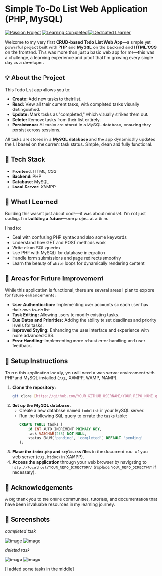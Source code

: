 # Simple To-Do List Web Application (PHP, MySQL)

[![Passion Project](https://img.shields.io/badge/Passion-Project-brightgreen.svg?style=flat-square)](https://github.com/YOUR_GITHUB_USERNAME/YOUR_REPO_NAME)
[![Learning Completed](https://img.shields.io/badge/Learning-Completed-success.svg?style=flat-square)](https://github.com/YOUR_GITHUB_USERNAME/YOUR_REPO_NAME)
[![Dedicated Learner](https://img.shields.io/badge/Dedicated-Learner-ff69b4.svg?style=flat-square)](https://github.com/YOUR_GITHUB_USERNAME/YOUR_REPO_NAME)

Welcome to my very first **CRUD-based Todo List Web App**—a simple yet powerful project built with **PHP** and **MySQL** on the backend and **HTML/CSS** on the frontend. This was more than just a basic web app for me—this was a challenge, a learning experience and proof that I'm growing every single day as a developer.

## 💡 About the Project

This Todo List app allows you to:

* **Create:** Add new tasks to their list.
* **Read:** View all their current tasks, with completed tasks visually distinguished.
* **Update:** Mark tasks as "completed," which visually strikes them out.
* **Delete:** Remove tasks from their list entirely.
* **Persistence:** All tasks are stored in a MySQL database, ensuring they persist across sessions.

All tasks are stored in a **MySQL database** and the app dynamically updates the UI based on the current task status. Simple, clean and fully functional.

## 🔧 Tech Stack

- **Frontend**: HTML, CSS  
- **Backend**: PHP  
- **Database**: MySQL  
- **Local Server**: XAMPP

## 🌱 What I Learned

Building this wasn’t just about code—it was about mindset. I’m not just coding. I’m **building a future**—one project at a time.

I had to:
- Deal with confusing PHP syntax and also some keywords
- Understand how GET and POST methods work
- Write clean SQL queries
- Use PHP with MySQLi for database integration
- Handle form submissions and page redirects smoothly
- Learn the beauty of `while` loops for dynamically rendering content

## 🤝 Areas for Future Improvement

While this application is functional, there are several areas I plan to explore for future enhancements:

* **User Authentication:** Implementing user accounts so each user has their own to-do list.
* **Task Editing:** Allowing users to modify existing tasks.
* **Due Dates and Priorities:** Adding the ability to set deadlines and priority levels for tasks.
* **Improved Styling:** Enhancing the user interface and experience with more advanced CSS.
* **Error Handling:** Implementing more robust error handling and user feedback.

## 🔧 Setup Instructions

To run this application locally, you will need a web server environment with PHP and MySQL installed (e.g., XAMPP, WAMP, MAMP).

1.  **Clone the repository:**
    ```bash
    git clone [https://github.com/YOUR_GITHUB_USERNAME/YOUR_REPO_NAME.git](https://www.google.com/search?q=https://github.com/YOUR_GITHUB_USERNAME/YOUR_REPO_NAME.git)
    ```
2.  **Set up the MySQL database:**
    * Create a new database named `todolist` in your MySQL server.
    * Run the following SQL query to create the `tasks` table:
        ```sql
        CREATE TABLE tasks (
            id INT AUTO_INCREMENT PRIMARY KEY,
            task VARCHAR(255) NOT NULL,
            status ENUM('pending', 'completed') DEFAULT 'pending'
        );
        ```
3.  **Place the `index.php` and `style.css` files** in the document root of your web server (e.g., `htdocs` in XAMPP).
4.  **Access the application** through your web browser by navigating to `http://localhost/YOUR_REPO_DIRECTORY/` (replace `YOUR_REPO_DIRECTORY` if necessary).

## 😤 Acknowledgements

A big thank you to the online communities, tutorials, and documentation that have been invaluable resources in my learning journey.


## 📸 Screenshots
*completed task*

![image](https://github.com/user-attachments/assets/db1d78c8-cd99-4d76-bd3d-5714dc32b376)
![image](https://github.com/user-attachments/assets/7d550b8d-4a04-4295-a2cf-b33608ac4c96)

*deleted task*

![image](https://github.com/user-attachments/assets/02f4bbd8-46cf-4932-af9f-f85a939f2cda)
![image](https://github.com/user-attachments/assets/a07064ca-d8b7-4702-9f79-7c3aa8e3d370)

 [i added some tasks in the middle]







